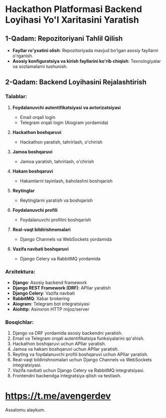 # Hackathon Platformasi Backend Loyihasi Yo'l Xaritasini Yaratish

## 1-Qadam: Repozitoriyani Tahlil Qilish
- **Fayllar ro'yxatini olish**: Repozitoriyada mavjud bo'lgan asosiy fayllarni o'rganish.
- **Asosiy konfiguratsiya va kirish fayllarini ko'rib chiqish**: Texnologiyalar va sozlamalarni tushunish.

## 2-Qadam: Backend Loyihasini Rejalashtirish

### Talablar:
1. **Foydalanuvchi autentifikatsiyasi va avtorizatsiyasi**
   - Email orqali login
   - Telegram orqali login (Aiogram yordamida)

2. **Hackathon boshqaruvi**
   - Hackathon yaratish, tahrirlash, o'chirish

3. **Jamoa boshqaruvi**
   - Jamoa yaratish, tahrirlash, o'chirish

4. **Hakam boshqaruvi**
   - Hakamlarni tayinlash, baholashni boshqarish

5. **Reytinglar**
   - Reytinglarni yaratish va boshqarish

6. **Foydalanuvchi profili**
   - Foydalanuvchi profilini boshqarish

7. **Real-vaqt bildirishnomalari**
   - Django Channels va WebSockets yordamida

8. **Vazifa navbati boshqaruvi**
   - Django Celery va RabbitMQ yordamida

### Arxitektura:
- **Django**: Asosiy backend framework
- **Django REST Framework (DRF)**: APIlar yaratish
- **Django Celery**: Vazifa navbati
- **RabbitMQ**: Xabar brokering
- **Aiogram**: Telegram bot integratsiyasi
- **Aiohttp**: Asinxron HTTP mijoz/server

### Bosqichlar:
1. Django va DRF yordamida asosiy backendni yaratish.
2. Email va Telegram orqali autentifikatsiya funksiyalarini qo'shish.
3. Hackathon boshqaruvi uchun APIlar yaratish.
4. Jamoa va hakam boshqaruvi uchun APIlar yaratish.
5. Reyting va foydalanuvchi profili boshqaruvi uchun APIlar yaratish.
6. Real-vaqt bildirishnomalari uchun Django Channels va WebSockets integratsiyasi.
7. Vazifa navbati uchun Django Celery va RabbitMQ integratsiyasi.
8. Frontendni backendga integratsiya qilish va testlash.

# https://t.me/avengerdev
Assalomu alaykum.
